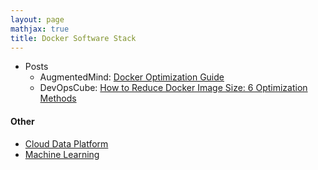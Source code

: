 ```yaml
---
layout: page
mathjax: true
title: Docker Software Stack
---
```


* Posts
  * AugmentedMind: [Docker Optimization Guide](https://www.augmentedmind.de/2022/02/06/optimize-docker-image-size/)
  * DevOpsCube: [How to Reduce Docker Image Size: 6 Optimization Methods](https://devopscube.com/reduce-docker-image-size/)

#### Other
* [Cloud Data Platform](../cloud_data_platform.md)
* [Machine Learning](../machine_learning.md)


